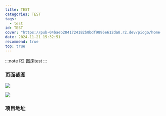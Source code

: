 ```yaml
---
title: TEST
categories: TEST
tags:
  - test
id: TEST
cover: "https://pub-04baeb2841724182b0bdf9896e612da8.r2.dev/picgo/home-banner.jpg"
date: 2024-11-21 15:32:51
recommend: true
top: true
---
```


:::note
R2 图床test
:::

### 页面截图

![](http://spawns.top/picgo/home-banner.jpg)

![](pub-04baeb2841724182b0bdf9896e612da8.r2.dev/picgo/home-banner.webp)

### 项目地址
